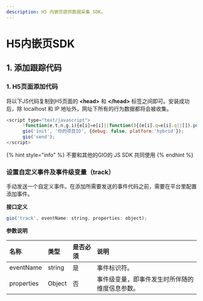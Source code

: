```yaml
---
description: H5 内嵌页提供数据采集 SDK。
---
```


# H5内嵌页SDK

## 1. 添加跟踪代码 <a id="1-tian-jia-gen-zong-dai-ma"></a>

###  1. H5页面添加代码 <a id="1-h-5-ye-mian-tian-jia-dai-ma"></a>

将以下JS代码复制到H5页面的 **&lt;head&gt;** 和 **&lt;/head&gt;** 标签之间即可。安装成功后，除 localhost 和 IP 地址外，网址下所有的行为数据都将会被收集。

```javascript
<script type="text/javascript">
      !function(e,t,n,g,i){e[i]=e[i]||function(){(e[i].q=e[i].q||[]).push(arguments)},n=t.createElement("script"),tag=t.getElementsByTagName("script")[0],n.async=1,n.src=('https:'==document.location.protocol?'https://':'http://')+g,tag.parentNode.insertBefore(n,tag)}(window,document,"script","assets.giocdn.com/gio_hybrid_cdp.js","gio");
      gio('init', '你的项目ID', {debug: false, platform:'hybrid'});
      gio('send');
</script>
```

{% hint style="info" %}
不要和其他的GIO的  JS SDK 共同使用
{% endhint %}

### 设置自定义事件及事件级变量（track） <a id="she-zhi-zi-ding-yi-shi-jian-ji-shi-jian-ji-bian-liang-track"></a>

手动发送一个自定义事件。在添加所需要发送的事件代码之前，需要在平台里配置添加事件。



**接口定义**

```javascript
gio('track', eventName: string, properties: object);
```

**参数说明**

| 名称 | 类型 | 是否必须 | 说明 |
| :--- | :--- | :--- | :--- |
| eventName | string | 是 | 事件标识符。 |
| properties | Object | 否 | 事件级变量，即事件发生时所伴随的维度信息参数。 |

